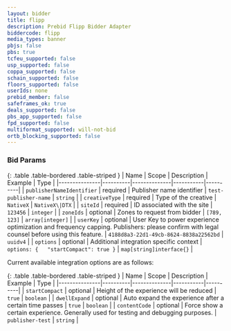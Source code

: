 ```yaml
---
layout: bidder
title: flipp
description: Prebid Flipp Bidder Adapter
biddercode: flipp
media_types: banner
pbjs: false
pbs: true
tcfeu_supported: false
usp_supported: false
coppa_supported: false
schain_supported: false
floors_supported: false
userIds: none
prebid_member: false
safeframes_ok: true
deals_supported: false
pbs_app_supported: false
fpd_supported: false
multiformat_supported: will-not-bid
ortb_blocking_supported: false
---
```


### Bid Params

{: .table .table-bordered .table-striped }
| Name          | Scope    | Description  | Example   | Type     |
|---------------|----------|--------------|-----------|----------|
| `publisherNameIdentifier`      | required | Publisher name identifier | `test-publisher-name` | `string` |
| `creativeType` | required | Type of the creative | `NativeX` | `NativeX\|DTX` |
| `siteId` | required | ID associated with the site | `123456` | `integer` |
| `zoneIds` | optional | Zones to request from bidder | `[789, 123]` | `array[integer]` |
| `userKey` | optional | User Key to power experience optimization and frequency capping. Publishers: please confirm with legal counsel before using this feature. | `4188d8a3-22d1-49cb-8624-8838a22562bd` | `uuidv4` |
| `options` | optional | Additional integration specific context | `options: {   "startCompact": true }` | `map[string]interface{}` |

Current available integration options are as follows:

{: .table .table-bordered .table-striped }
| Name          | Scope    | Description  | Example   | Type     |
|---------------|----------|--------------|-----------|----------|
| `startCompact`      | optional | Height of the experience will be reduced | `true` | `boolean` |
| `dwellExpand`      | optional | Auto expand the experience after a certain time passes | `true` | `boolean` |
| `contentCode`      | optional | Force show a certain experience. Generally used for testing and debugging purposes. | `publisher-test` | `string` |
